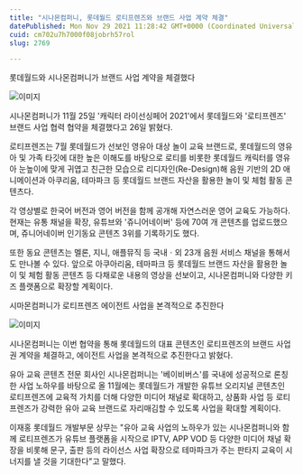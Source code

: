 ```yaml
---
title: "시나몬컴퍼니, 롯데월드 로티프렌즈와 브랜드 사업 계약 체결"
datePublished: Mon Nov 29 2021 11:28:42 GMT+0000 (Coordinated Universal Time)
cuid: cm702u7h7000f08jobrh57rol
slug: 2769

---
```



롯데월드와 시나몬컴퍼니가 브랜드 사업 계약을 체결했다

![이미지](https://cdn.hashnode.com/res/hashnode/image/upload/v1739253850636/8d389755-1b20-476e-9ef2-db8db5566a38.jpeg)

시나몬컴퍼니가 11월 25일 '캐릭터 라이선싱페어 2021'에서 롯데월드와 '로티프렌즈' 브랜드 사업 협력 협약을 체결했다고 26일 밝혔다.

로티프렌즈는 7월 롯데월드가 선보인 영유아 대상 놀이 교육 브랜드로, 롯데월드의 영유아 및 가족 타깃에 대한 높은 이해도를 바탕으로 로티를 비롯한 롯데월드 캐릭터를 영유아 눈높이에 맞게 귀엽고 친근한 모습으로 리디자인(Re-Design)해 음원 기반의 2D 애니메이션과 아쿠리움, 테마파크 등 롯데월드 브랜드 자산을 활용한 놀이 및 체험 활동 콘텐츠다.

각 영상별로 한국어 버전과 영어 버전을 함께 공개해 자연스러운 영어 교육도 가능하다. 현재는 유통 채널을 확장, 유튜브와 '쥬니어네이버' 등에 70여 개 콘텐츠를 업로드했으며, 쥬니어네이버 인기동요 콘텐츠 3위를 기록하기도 했다.

또한 동요 콘텐츠는 멜론, 지니, 애플뮤직 등 국내ㆍ외 23개 음원 서비스 채널을 통해서도 만나볼 수 있다. 앞으로 아쿠아리움, 테마파크 등 롯데월드 브랜드 자산을 활용한 놀이 및 체험 활동 콘텐츠 등 다채로운 내용의 영상을 선보이고, 시나몬컴퍼니와 다양한 키즈 플랫폼으로 확장할 계획이다.

시마몬컴퍼니가 로티프렌즈 에이전트 사업을 본격적으로 추진한다

![이미지](https://cdn.hashnode.com/res/hashnode/image/upload/v1739253853329/271de4a3-0782-43b7-bcf2-75a64c1207ac.jpeg)

시나몬컴퍼니는 이번 협약을 통해 롯데월드의 대표 콘텐츠인 로티프렌즈의 브랜드 사업권 계약을 체결하고, 에이전트 사업을 본격적으로 추진한다고 밝혔다.

유아 교육 콘텐츠 전문 회사인 시나몬컴퍼니는 '베이비버스'를 국내에 성공적으로 론칭한 사업 노하우를 바탕으로 올 11월에는 롯데월드가 개발한 유튜브 오리지널 콘텐츠인 로티프렌즈에 교육적 가치를 더해 다양한 미디어 채널로 확대하고, 상품화 사업 등 로티프렌즈가 강력한 유아 교육 브랜드로 자리매김할 수 있도록 사업을 확대할 계획이다.

이재홍 롯데월드 개발부문 상무는 "유아 교육 사업의 노하우가 있는 시나몬컴퍼니와 함께 로티프렌즈가 유튜브 플랫폼을 시작으로 IPTV, APP VOD 등 다양한 미디어 채널 확장을 비롯해 문구, 출판 등의 라이선스 사업 확장으로 테마파크가 주는 판타지 교육이 시너지를 낼 것을 기대한다"고 말했다.